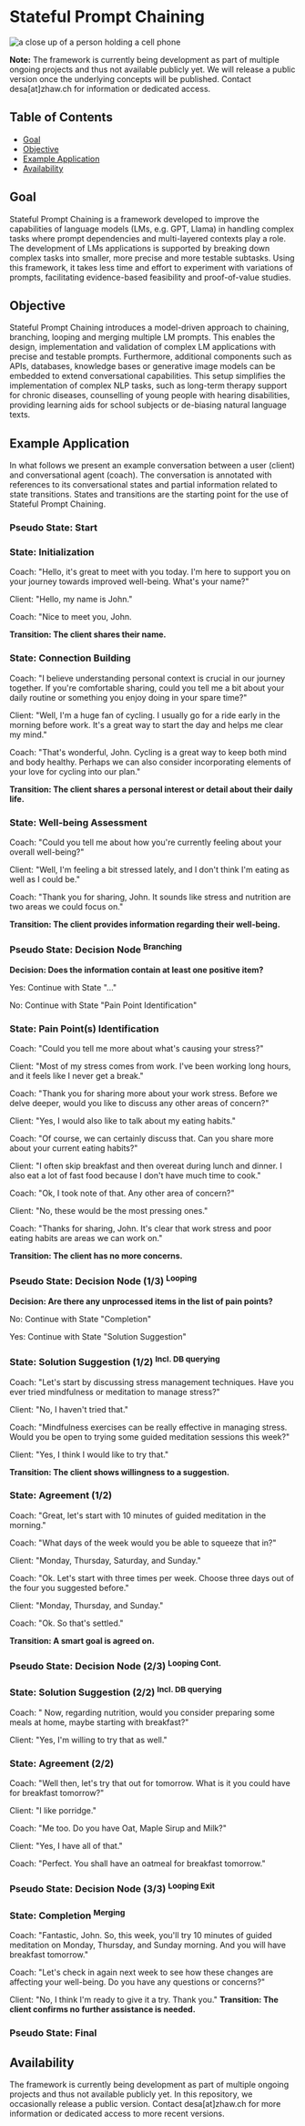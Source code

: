 # Stateful Prompt Chaining

<picture>
 <img alt="a close up of a person holding a cell phone" src="readme/pradamas-gifarry-889Qh5HJj4I-unsplash.jpg">
</picture>

**Note:** The framework is currently being development as part of multiple ongoing projects and thus not available publicly yet. We will release a public version once the underlying concepts will be published. Contact desa[at]zhaw.ch for information or dedicated access. 

## Table of Contents
- [Goal](#goal)
- [Objective](#objective)
- [Example Application](#example-application)
- [Availability](#availability)


## Goal

Stateful Prompt Chaining is a framework developed to improve the capabilities of language models (LMs, e.g. GPT, Llama) in handling complex tasks where prompt dependencies and multi-layered contexts play a role. The development of LMs applications is supported by breaking down complex tasks into smaller, more precise and more testable subtasks. Using this framework, it takes less time and effort to experiment with variations of prompts, facilitating evidence-based feasibility and proof-of-value studies.

## Objective

Stateful Prompt Chaining introduces a model-driven approach to chaining, branching, looping and merging multiple LM prompts. This enables the design, implementation and validation of complex LM applications with precise and testable prompts. Furthermore, additional components such as APIs, databases, knowledge bases or generative image models can be embedded to extend conversational capabilities. This setup simplifies the implementation of complex NLP tasks, such as long-term therapy support for chronic diseases, counselling of young people with hearing disabilities, providing learning aids for school subjects or de-biasing natural language texts.

## Example Application

In what follows we present an example conversation between a user (client) and conversational agent (coach). The conversation is annotated with references to its conversational states and partial information related to state transitions. States and transitions are the starting point for the use of Stateful Prompt Chaining.

### Pseudo State: Start

### State: Initialization
Coach: "Hello, it's great to meet with you today. I'm here to support you on your journey towards improved well-being. What's your name?"

Client: "Hello, my name is John."

Coach: "Nice to meet you, John.

**Transition: The client shares their name.**

### State: Connection Building
Coach: "I believe understanding personal context is crucial in our journey together. If you're comfortable sharing, could you tell me a bit about your daily routine or something you enjoy doing in your spare time?"

Client: "Well, I'm a huge fan of cycling. I usually go for a ride early in the morning before work. It's a great way to start the day and helps me clear my mind."

Coach: "That's wonderful, John. Cycling is a great way to keep both mind and body healthy. Perhaps we can also consider incorporating elements of your love for cycling into our plan."

**Transition: The client shares a personal interest or detail about their daily life.**

### State: Well-being Assessment
Coach: "Could you tell me about how you're currently feeling about your overall well-being?"

Client: "Well, I'm feeling a bit stressed lately, and I don't think I'm eating as well as I could be."

Coach: "Thank you for sharing, John. It sounds like stress and nutrition are two areas we could focus on."

**Transition: The client provides information regarding their well-being.**

### Pseudo State: Decision Node <sup>Branching</sup>
**Decision: Does the information contain at least one positive item?**

Yes: Continue with State "…"

No: Continue with State "Pain Point Identification"

### State: Pain Point(s) Identification
Coach: "Could you tell me more about what's causing your stress?"

Client: "Most of my stress comes from work. I've been working long hours, and it feels like I never get a break."

Coach: "Thank you for sharing more about your work stress. Before we delve deeper, would you like to discuss any other areas of concern?"

Client: "Yes, I would also like to talk about my eating habits."

Coach: "Of course, we can certainly discuss that. Can you share more about your current eating habits?"

Client: "I often skip breakfast and then overeat during lunch and dinner. I also eat a lot of fast food because I don't have much time to cook."

Coach: "Ok, I took note of that. Any other area of concern?"

Client: "No, these would be the most pressing ones."

Coach: "Thanks for sharing, John. It's clear that work stress and poor eating habits are areas we can work on."

**Transition: The client has no more concerns.**

### Pseudo State: Decision Node (1/3) <sup>Looping</sup>
**Decision: Are there any unprocessed items in the list of pain points?**

No: Continue with State "Completion"

Yes: Continue with State "Solution Suggestion"

### State: Solution Suggestion (1/2) <sup>Incl. DB querying</sup>
Coach: "Let's start by discussing stress management techniques. Have you ever tried mindfulness or meditation to manage stress?"

Client: "No, I haven't tried that."

Coach: "Mindfulness exercises can be really effective in managing stress. Would you be open to trying some guided meditation sessions this week?"

Client: "Yes, I think I would like to try that."

**Transition: The client shows willingness to a suggestion.**

### State: Agreement (1/2)
Coach: "Great, let's start with 10 minutes of guided meditation in the morning."

Coach: "What days of the week would you be able to squeeze that in?"

Client: "Monday, Thursday, Saturday, and Sunday."

Coach: "Ok. Let's start with three times per week. Choose three days out of the four you suggested before."

Client: "Monday, Thursday, and Sunday."

Coach: "Ok. So that's settled."

**Transition: A smart goal is agreed on.**

### Pseudo State: Decision Node (2/3) <sup>Looping Cont.</sup>

### State: Solution Suggestion (2/2) <sup>Incl. DB querying</sup>
Coach: " Now, regarding nutrition, would you consider preparing some meals at home, maybe starting with breakfast?"

Client: "Yes, I'm willing to try that as well."

### State: Agreement (2/2)
Coach: "Well then, let's try that out for tomorrow. What is it you could have for breakfast tomorrow?"

Client: "I like porridge."

Coach: "Me too. Do you have Oat, Maple Sirup and Milk?"

Client: "Yes, I have all of that."

Coach: "Perfect. You shall have an oatmeal for breakfast tomorrow."

### Pseudo State: Decision Node (3/3) <sup>Looping Exit</sup>

### State: Completion <sup>Merging</sup>
Coach: "Fantastic, John. So, this week, you'll try 10 minutes of guided meditation on Monday, Thursday, and Sunday morning. And you will have breakfast tomorrow."

Coach: "Let's check in again next week to see how these changes are affecting your well-being. Do you have any questions or concerns?"

Client: "No, I think I'm ready to give it a try. Thank you."
**Transition: The client confirms no further assistance is needed.**

### Pseudo State: Final

## Availability

The framework is currently being development as part of multiple ongoing projects and thus not available publicly yet. In this repository, we occasionally release a public version. Contact desa[at]zhaw.ch for more information or dedicated access to more recent versions.
